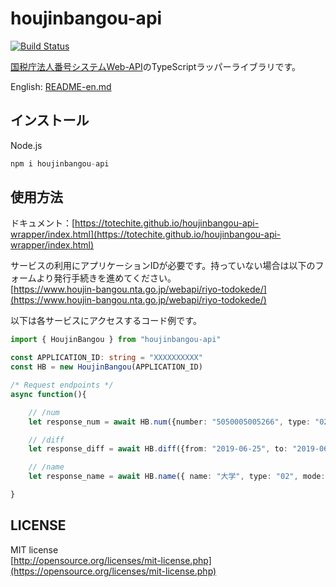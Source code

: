 houjinbangou-api
================
[![Build Status](https://travis-ci.com/totechite/houjinbangou-api-wrapper.svg?branch=master)](https://travis-ci.com/totechite/houjinbangou-api-wrapper)  

[国税庁法人番号システムWeb-API](https://www.houjin-bangou.nta.go.jp/webapi/)のTypeScriptラッパーライブラリです。  

English: [README-en.md](./README-en.md)

インストール
----------------

Node.js

```typescript
npm i houjinbangou-api
```

使用方法
----------------

ドキュメント：[https://totechite.github.io/houjinbangou-api-wrapper/index.html](https://totechite.github.io/houjinbangou-api-wrapper/index.html)   

サービスの利用にアプリケーションIDが必要です。持っていない場合は以下のフォームより発行手続きを進めてください。  
[https://www.houjin-bangou.nta.go.jp/webapi/riyo-todokede/](https://www.houjin-bangou.nta.go.jp/webapi/riyo-todokede/)  

以下は各サービスにアクセスするコード例です。  

```typescript
import { HoujinBangou } from "houjinbangou-api"

const APPLICATION_ID: string = "XXXXXXXXXX"
const HB = new HoujinBangou(APPLICATION_ID)

/* Request endpoints */
async function(){

    // /num
    let response_num = await HB.num({number: "5050005005266", type: "02"})

    // /diff
    let response_diff = await HB.diff({from: "2019-06-25", to: "2019-06-25", type: "02"})

    // /name 
    let response_name = await HB.name({ name: "大学", type: "02", mode: "2" })

}
```

LICENSE
----------------

MIT license  
[http://opensource.org/licenses/mit-license.php](https://opensource.org/licenses/mit-license.php)
